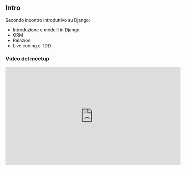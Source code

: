 ## Intro

Secondo incontro introduttivo su Django:

* Introduzione e modelli in Django
* ORM
* Relazioni
* Live coding e TDD

### Video del meetup

<iframe width="560" height="315" src="https://www.youtube.com/embed/eEc-Gr2ABr8?si=t-TSjlVQFYWDrrAE" title="YouTube video player" frameborder="0" allow="accelerometer; autoplay; clipboard-write; encrypted-media; gyroscope; picture-in-picture; web-share" allowfullscreen></iframe>